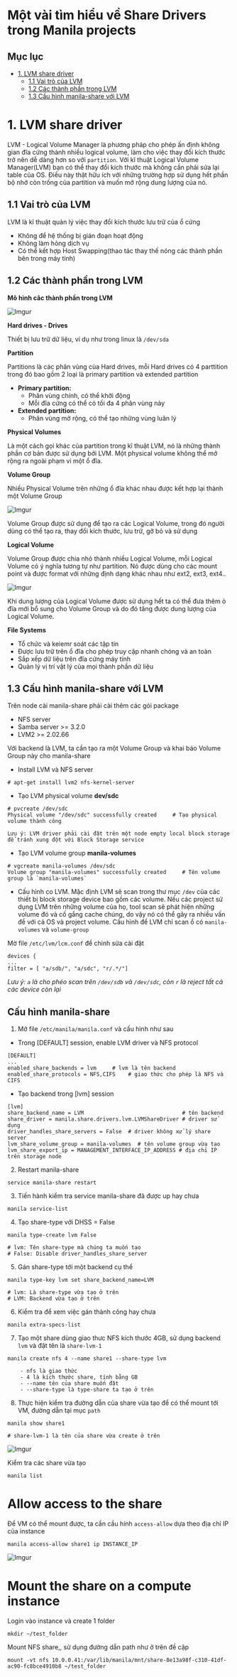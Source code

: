 # Một vài tìm hiểu về Share Drivers trong Manila projects

## Mục lục

- [1. LVM share driver](#1)
    - [1.1 Vai trò của LVM](#11)
    - [1.2 Các thành phần trong LVM](#12)
    - [1.3 Cấu hình manila-share với LVM](#13)


<a name="1"></a>

# 1. LVM share driver

LVM - Logical Volume Manager là phương pháp cho phép ấn định không gian đĩa cứng thành nhiều logical volume, làm cho việc thay đổi kích thước trở nên dễ dàng hơn so với `partition`. Với kĩ thuật Logical Volume Manager(LVM) bạn có thể thay đổi kích thước mà không cần phải sửa lại table của OS. Điều này thật hữu ích với những trường hợp sử dụng hết phần bộ nhớ còn trống của partition và muốn mở rộng dung lượng của nó.

<a name="11"></a>

## 1.1 Vai trò của LVM

LVM là kĩ thuật quản lý việc thay đổi kích thước lưu trữ của ổ cứng
- Không để hệ thống bị gián đoạn hoạt động
- Không làm hỏng dịch vụ
- Có thể kết hợp Host Swapping(thao tác thay thế nóng các thành phần bên trong máy tính)

<a name="12"></a>

## 1.2 Các thành phần trong LVM

**Mô hình câc thành phần trong LVM**

![Imgur](https://i.imgur.com/VlNpGD9.jpg)

**Hard drives - Drives**

Thiết bị lưu trữ dữ liệu, ví dụ như trong linux là `/dev/sda`

**Partition**

Partitions là các phân vùng của Hard drives, mỗi Hard drives có 4 parttition trong đó bao gồm 2 loại là primary partition và extended partition

- **Primary partition:**
    - Phân vùng chính, có thể khởi động
    - Mỗi đĩa cứng có thể có tối đa 4 phân vùng này
- **Extended partition:**
    - Phân vùng mở rộng, có thể tạo những vùng luân lý

**Physical Volumes**

Là một cách gọi khác của partition trong kĩ thuật LVM, nó là những thành phần cơ bản được sử dụng bởi LVM. Một physical volume không thể mở rộng ra ngoài phạm vi một ổ đĩa.

**Volume Group**

Nhiều Physical Volume trên những ổ đĩa khác nhau được kết hợp lại thành một Volume Group

![Imgur](https://i.imgur.com/9pcbJQe.png)

Volume Group được sử dụng để tạo ra các Logical Volume, trong đó người dùng có thể tạo ra, thay đổi kích thước, lưu trữ, gỡ bỏ và sử dụng

**Logical Volume**

Volume Group được chia nhỏ thành nhiều Logical Volume, mỗi Logical Volume có ý nghĩa tương tự như partition. Nó được dùng cho các mount point và được format với những định dạng khác nhau như ext2, ext3, ext4..

![Imgur](https://i.imgur.com/hXMOFnk.png)

Khi dung lượng của Logical Volume được sử dụng hết ta có thể đưa thêm ỏ đĩa mới bổ sung cho Volume Group và do đó tăng được dung lượng của Logical Volume.


**File Systems**

- Tổ chức và keiemr soát các tập tin
- Được lưu trữ trên ổ đĩa cho phép truy cập nhanh chóng và an toàn
- Sắp xếp dữ liệu trên đĩa cứng máy tính
- Quản lý vị trí vật lý của mọi thành phần dữ liệu

<a name="13"></a>

## 1.3 Cấu hình manila-share với LVM

Trên node cài manila-share phải cài thêm các gói package
- NFS server
- Samba server >= 3.2.0
- LVM2 >= 2.02.66

Với backend là LVM, ta cần tạo ra một Volume Group và khai báo Volume Group này cho manila-share

- Install LVM và NFS server

```
# apt-get install lvm2 nfs-kernel-server
```

- Tạo LVM physical volume **dev/sdc**

```
# pvcreate /dev/sdc
Physical volume "/dev/sdc" successfully created     # Tạo physical volume thành công
```
`Lưu ý: LVM driver phải cài đặt trên một node empty local block storage để tránh xung đột với Block Storage service`

- Tạo LVM volume group **manila-volumes**

```
# vgcreate manila-volumes /dev/sdc
Volume group "manila-volumes" successfully created     # Tên volume group là `manila-volumes`
```

- Cấu hình co LVM. Mặc định LVM sẽ scan trong thư mục `/dev` của các thiết bị block storage device bao gồm các volume. Nếu các project sử dụng LVM trên những volume của họ, tool scan sẽ phát hiện những volume đó và cố gắng cache chúng, do vậy nó có thể gây ra nhiều vấn đề với cả OS và project volume. Cấu hình để LVM chỉ scan ổ có `manila-volumes` và `volume-group`

Mờ file `/etc/lvm/lcm.conf` để chỉnh sửa cài đặt

```
devices {
...
filter = [ "a/sdb/", "a/sdc", "r/.*/"]
```

*Lưu ý: `a` là cho phéo scan trên `/dev/sdb` và `/dev/sdc`, còn `r` là reject tất cả các device còn lại*

## Cấu hình manila-share

1. Mở file `/etc/manila/manila.conf` và cấu hình như sau
- Trong [DEFAULT] session, enable LVM driver và NFS protocol

```
[DEFAULT]
...
enabled_share_backends = lvm     # lvm là tên backend
enabled_share_protocols = NFS,CIFS    # giao thức cho phép là NFS và CIFS
```

- Tạo backend trong [lvm] session

```
[lvm]
share_backend_name = LVM                               # tên backend
share_driver = manila.share.drivers.lvm.LVMShareDriver # driver sử dụng
driver_handles_share_servers = False  # driver không xử lý share server
lvm_share_volume_group = manila-volumes  # tên volume group vừa tạo
lvm_share_export_ip = MANAGEMENT_INTERFACE_IP_ADDRESS # địa chỉ IP trên storage node
```

2. Restart manila-share

```
service manila-share restart
```

3. Tiến hành kiểm tra service manila-share đã được up hay chưa

```
manila service-list
```

4. Tạo share-type với DHSS = False

```
manila type-create lvm False
```

```
# lvm: Tên share-type mà chúng ta muốn tạo
# False: Disable driver_handles_share_server
```

5. Gán share-type tới một backend cụ thể

```
manila type-key lvm set share_backend_name=LVM
```

```
# lvm: Là share-type vừa tạo ở trên
# LVM: Backend vừa tạo ở trên
```

6. Kiểm tra để xem việc gán thành công hay chưa

```
manila extra-specs-list
```

7. Tạo một share dùng giao thưc NFS kích thước 4GB, sử dụng backend `lvm` và đặt tên là `share-lvm-1`

```
manila create nfs 4 --name share1 --share-type lvm
```

```
    - nfs là giao thức
    - 4 là kích thước share, tính bằng GB
    - --name tên của share muốn đặt
    - --share-type là type-share ta tạo ở trên
```

8. Thực hiện kiểm tra đường dẫn của share vừa tạo để có thể mount tới VM, đường dẫn tại mục `path`

```
manila show share1

# share-lvm-1 là tên của share vừa create ở trên

```
![Imgur](https://i.imgur.com/2n9bqBt.png)


Kiểm tra các share vừa tạo

```
manila list
```

# Allow access to the share

Để VM có thể mount được, ta cần cầu hính `access-allow` dựa theo địa chỉ IP của instance

```
manila access-allow share1 ip INSTANCE_IP
```

![Imgur](https://i.imgur.com/9sMJlqv.png)


# Mount the share on a compute instance

Login vào instance và create 1 folder

```
mkdir ~/test_folder
```

Mount NFS share,, sử dụng đường dẫn path như ở trên đề cập

```
mount -vt nfs 10.0.0.41:/var/lib/manila/mnt/share-8e13a98f-c310-41df-ac90-fc8bce4910b8 ~/test_folder
```


